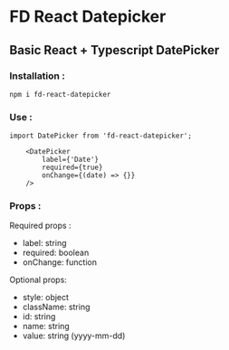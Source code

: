 # FD React Datepicker


## Basic React + Typescript DatePicker

### Installation :

```
npm i fd-react-datepicker
```

### Use :

```
import DatePicker from 'fd-react-datepicker';
```

```
    <DatePicker
        label={'Date'}
        required={true}
        onChange={(date) => {}}
    />
```

### Props :

Required props : 
-   label: string
-   required: boolean 
-   onChange: function

Optional props: 
-   style: object
-   className: string
-   id: string
-   name: string
-   value: string (yyyy-mm-dd)